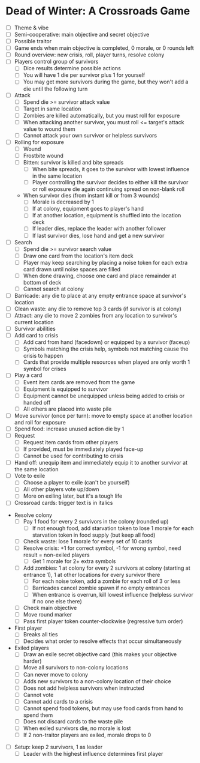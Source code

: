 # Dead of Winter: A Crossroads Game

- [ ] Theme & vibe
- [ ] Semi-cooperative: main objective and secret objective
- [ ] Possible traitor
- [ ] Game ends when main objective is completed, 0 morale, or 0 rounds left
- [ ] Round overview: new crisis, roll, player turns, resolve colony
- [ ] Players control group of survivors
  - [ ] Dice results determine possible actions
  - [ ] You will have 1 die per survivor plus 1 for yourself
  - [ ] You may get more survivors during the game, but they won't add a die until the following turn
- [ ] Attack
  - [ ] Spend die >= survivor attack value
  - [ ] Target in same location
  - [ ] Zombies are killed automatically, but you must roll for exposure
  - [ ] When attacking another survivor, you must roll <= target's attack value to wound them
  - [ ] Cannot attack your own survivor or helpless survivors
- [ ] Rolling for exposure
  - [ ] Wound
  - [ ] Frostbite wound
  - [ ] Bitten: survivor is killed and bite spreads
    - [ ] When bite spreads, it goes to the survivor with lowest influence in the same location
    - [ ] Player controlling the survivor decides to either kill the survivor or roll exposure die again continuing spread on non-blank roll
  - When survivor dies (from instant kill or from 3 wounds)
    - [ ] Morale is decreased by 1
    - [ ] If at colony, equipment goes to player's hand
    - [ ] If at another location, equipment is shuffled into the location deck
    - [ ] If leader dies, replace the leader with another follower
    - [ ] If last survivor dies, lose hand and get a new survivor
- [ ] Search
  - [ ] Spend die >= survivor search value
  - [ ] Draw one card from the location's item deck
  - [ ] Player may keep searching by placing a noise token for each extra card drawn until noise spaces are filled
  - [ ] When done drawing, choose one card and place remainder at bottom of deck
  - [ ] Cannot search at colony
- [ ] Barricade: any die to place at any empty entrance space at survivor's location
- [ ] Clean waste: any die to remove top 3 cards (if survivor is at colony)
- [ ] Attract: any die to move 2 zombies from any location to survivor's current location
- [ ] Survivor abilities
- [ ] Add card to crisis
  - [ ] Add card from hand (facedown) or equipped by a survivor (faceup)
  - [ ] Symbols matching the crisis help, symbols not matching cause the crisis to happen
  - [ ] Cards that provide multiple resources when played are only worth 1 symbol for crises
- [ ] Play a card
  - [ ] Event item cards are removed from the game
  - [ ] Equipment is equipped to survivor
  - [ ] Equipment cannot be unequipped unless being added to crisis or handed off
  - [ ] All others are placed into waste pile
- [ ] Move survivor (once per turn): move to empty space at another location and roll for exposure
- [ ] Spend food: increase unused action die by 1
- [ ] Request
  - [ ] Request item cards from other players
  - [ ] If provided, must be immediately played face-up
  - [ ] Cannot be used for contributing to crisis
- [ ] Hand off: unequip item and immediately equip it to another survivor at the same location
- [ ] Vote to exile
  - [ ] Choose a player to exile (can't be yourself)
  - [ ] All other players vote up/down
  - [ ] More on exiling later, but it's a tough life
- [ ] Crossroad cards: trigger text is in italics
- Resolve colony
  - [ ] Pay 1 food for every 2 survivors in the colony (rounded up)
    - [ ] If not enough food, add starvation token to lose 1 morale for each starvation token in food supply (but keep all food)
  - [ ] Check waste: lose 1 morale for every set of 10 cards
  - [ ] Resolve crisis: +1 for correct symbol, -1 for wrong symbol, need result = non-exiled players
    - [ ] Get 1 morale for 2+ extra symbols
  - [ ] Add zombies: 1 at colony for every 2 survivors at colony (starting at entrance 1), 1 at other locations for every survivor there
    - [ ] For each noise token, add a zombie for each roll of 3 or less
    - [ ] Barricades cancel zombie spawn if no empty entrances
    - [ ] When entrance is overrun, kill lowest influence (helpless survivor if no one else there)
  - [ ] Check main objective
  - [ ] Move round marker
  - [ ] Pass first player token counter-clockwise (regressive turn order)
- First player
  - [ ] Breaks all ties
  - [ ] Decides what order to resolve effects that occur simultaneously
- Exiled players
  - [ ] Draw an exile secret objective card (this makes your objective harder)
  - [ ] Move all survivors to non-colony locations
  - [ ] Can never move to colony
  - [ ] Adds new survivors to a non-colony location of their choice
  - [ ] Does not add helpless survivors when instructed
  - [ ] Cannot vote
  - [ ] Cannot add cards to a crisis
  - [ ] Cannot spend food tokens, but may use food cards from hand to spend them
  - [ ] Does not discard cards to the waste pile
  - [ ] When exiled survivors die, no morale is lost
  - [ ] If 2 non-traitor players are exiled, morale drops to 0
- [ ] Setup: keep 2 survivors, 1 as leader
  - [ ] Leader with the highest influence determines first player
